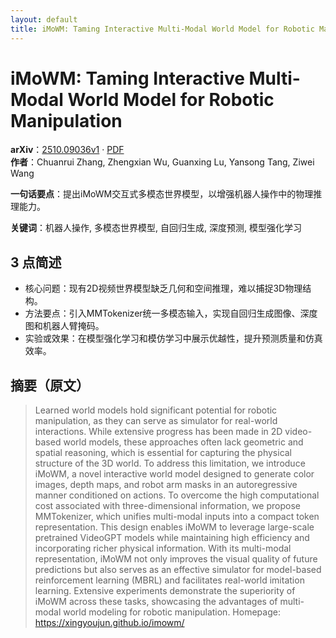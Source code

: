 ```yaml
---
layout: default
title: iMoWM: Taming Interactive Multi-Modal World Model for Robotic Manipulation
---
```


# iMoWM: Taming Interactive Multi-Modal World Model for Robotic Manipulation
**arXiv**：[2510.09036v1](https://arxiv.org/abs/2510.09036) · [PDF](https://arxiv.org/pdf/2510.09036.pdf)  
**作者**：Chuanrui Zhang, Zhengxian Wu, Guanxing Lu, Yansong Tang, Ziwei Wang  

**一句话要点**：提出iMoWM交互式多模态世界模型，以增强机器人操作中的物理推理能力。

**关键词**：机器人操作, 多模态世界模型, 自回归生成, 深度预测, 模型强化学习

## 3 点简述
- 核心问题：现有2D视频世界模型缺乏几何和空间推理，难以捕捉3D物理结构。
- 方法要点：引入MMTokenizer统一多模态输入，实现自回归生成图像、深度图和机器人臂掩码。
- 实验或效果：在模型强化学习和模仿学习中展示优越性，提升预测质量和仿真效率。

## 摘要（原文）

> Learned world models hold significant potential for robotic manipulation, as
> they can serve as simulator for real-world interactions. While extensive
> progress has been made in 2D video-based world models, these approaches often
> lack geometric and spatial reasoning, which is essential for capturing the
> physical structure of the 3D world. To address this limitation, we introduce
> iMoWM, a novel interactive world model designed to generate color images, depth
> maps, and robot arm masks in an autoregressive manner conditioned on actions.
> To overcome the high computational cost associated with three-dimensional
> information, we propose MMTokenizer, which unifies multi-modal inputs into a
> compact token representation. This design enables iMoWM to leverage large-scale
> pretrained VideoGPT models while maintaining high efficiency and incorporating
> richer physical information. With its multi-modal representation, iMoWM not
> only improves the visual quality of future predictions but also serves as an
> effective simulator for model-based reinforcement learning (MBRL) and
> facilitates real-world imitation learning. Extensive experiments demonstrate
> the superiority of iMoWM across these tasks, showcasing the advantages of
> multi-modal world modeling for robotic manipulation. Homepage:
> https://xingyoujun.github.io/imowm/

